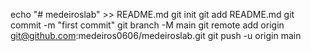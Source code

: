 echo "# medeiroslab" >> README.md
git init
git add README.md
git commit -m "first commit"
git branch -M main
git remote add origin git@github.com:medeiros0606/medeiroslab.git
git push -u origin main
